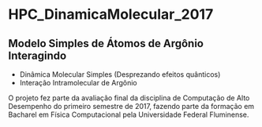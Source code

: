 # HPC_DinamicaMolecular_2017

## Modelo Simples de Átomos de Argônio Interagindo

- Dinâmica Molecular Simples (Desprezando efeitos quânticos)
- Interação Intramolecular de Argônio


O projeto fez parte da avaliação final da disciplina de Computação de Alto Desempenho do primeiro semestre de 2017, fazendo parte da formação em Bacharel em Física Computacional pela Universidade Federal Fluminense.
